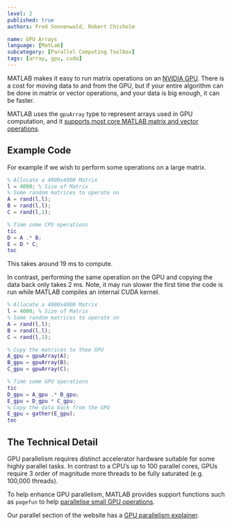 ```yaml
---
level: 2
published: true
authors: Fred Sonnenwald, Robert Chisholm

name: GPU Arrays
language: [MatLab]
subcategory: [Parallel Computing Toolbox]
tags: [array, gpu, cuda]
---
```


MATLAB makes it easy to run matrix operations on an [NVIDIA GPU](https://uk.mathworks.com/help/parallel-computing/gpu-computing-requirements.html). There is a cost for moving data to and from the GPU, but if your entire algorithm can be done in matrix or vector operations, and your data is big enough, it can be faster.

<!--more-->

MATLAB uses the `gpuArray` type to represent arrays used in GPU computation, and it [supports most core MATLAB matrix and vector operations](https://uk.mathworks.com/help/referencelist.html?type=function&capability=gpuarrays).

## Example Code

For example if we wish to perform some operations on a large matrix.

```matlab
% Allocate a 4000x4000 Matrix
l = 4000; % Size of Matrix
% Some random matrices to operate on
A = rand(l,l);
B = rand(l,l);
C = rand(l,1);

% Time some CPU operations
tic
D = A .* B;
E = D * C;
toc
```

This takes around 19 ms to compute.

In contrast, performing the same operation on the GPU and copying the data back only takes 2 ms. Note, it may run slower the first time the code is run while MATLAB compiles an internal CUDA kernel.


```matlab
% Allocate a 4000x4000 Matrix
l = 4000; % Size of Matrix
% Some random matrices to operate on
A = rand(l,l);
B = rand(l,l);
C = rand(l,1);

% Copy the matrices to thee GPU
A_gpu = gpuArray(A);
B_gpu = gpuArray(B);
C_gpu = gpuArray(C);

% Time some GPU operations
tic
D_gpu = A_gpu .* B_gpu;
E_gpu = D_gpu * C_gpu;
% Copy the data back from the GPU
E_gpu = gather(E_gpu);
toc
```

<!-- This could be fleshed out further, timing compute and memcpy separate. -->

## The Technical Detail

GPU parallelism requires distinct accelerator hardware suitable for some highly parallel tasks. In contrast to a CPU’s up to 100 parallel cores, GPUs require 3 order of magnitude more threads to be fully saturated (e.g. 100,000 threads).

To help enhance GPU parallelism, MATLAB provides support functions such as `pagefun` to help [parallelise small GPU operations](https://uk.mathworks.com/help/parallel-computing/improve-performance-of-small-matrix-problems-on-the-gpu-using-pagefun.html).

Our parallel section of the website has a [GPU parallelism explainer](/parallel/#gpu).
